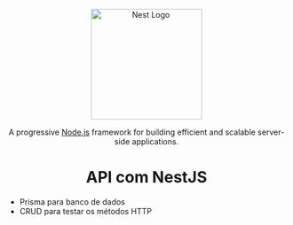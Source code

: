 <p align="center">
  <a href="http://nestjs.com/" target="blank"><img src="https://nestjs.com/img/logo-small.svg" width="200" alt="Nest Logo" /></a>
</p>


  <p align="center">A progressive <a href="http://nodejs.org" target="_blank">Node.js</a> framework for building efficient and scalable server-side applications.</p>

<div align="center">
  <h1>API com NestJS</h1>
</div>

<ul>
  <li>Prisma para banco de dados</li>
  <li>CRUD para testar os métodos HTTP</li>
</ul>
